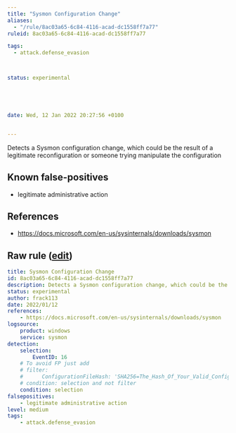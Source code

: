 ```yaml
---
title: "Sysmon Configuration Change"
aliases:
  - "/rule/8ac03a65-6c84-4116-acad-dc1558ff7a77"
ruleid: 8ac03a65-6c84-4116-acad-dc1558ff7a77

tags:
  - attack.defense_evasion



status: experimental





date: Wed, 12 Jan 2022 20:27:56 +0100


---
```


Detects a Sysmon configuration change, which could be the result of a legitimate reconfiguration or someone trying manipulate the configuration

<!--more-->


## Known false-positives

* legitimate administrative action



## References

* https://docs.microsoft.com/en-us/sysinternals/downloads/sysmon


## Raw rule ([edit](https://github.com/SigmaHQ/sigma/edit/master/rules/windows/sysmon/sysmon_config_modification.yml))
```yaml
title: Sysmon Configuration Change
id: 8ac03a65-6c84-4116-acad-dc1558ff7a77
description: Detects a Sysmon configuration change, which could be the result of a legitimate reconfiguration or someone trying manipulate the configuration
status: experimental
author: frack113
date: 2022/01/12
references:
    - https://docs.microsoft.com/en-us/sysinternals/downloads/sysmon
logsource:
    product: windows
    service: sysmon
detection:
    selection:
        EventID: 16
    # To avoid FP just add
    # filter:
    #      ConfigurationFileHash: 'SHA256=The_Hash_Of_Your_Valid_Config_XML'
    # condition: selection and not filter
    condition: selection
falsepositives:
    - legitimate administrative action
level: medium 
tags:
    - attack.defense_evasion

```
